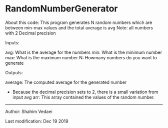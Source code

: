 # RandomNumberGenerator

About this code:
This program generates N random numbers which are between min-max values and the total average is avg
Note: all numbers with 2 Decimal precision

Inputs:

avg: What is the average for the numbers
min: What is the minimum number 
max: What is the maximum number
N: Howmany numbers do you want to generate

Outputs:

average: The computed average for the generated number
* Because the decimal precision sets to 2, there is a small variation from input avg
arr: This array contained the values of the random number.


------------------------------------------------------------------------
Author: Shahim Vedaei

Last modification: Dec 19 2019

